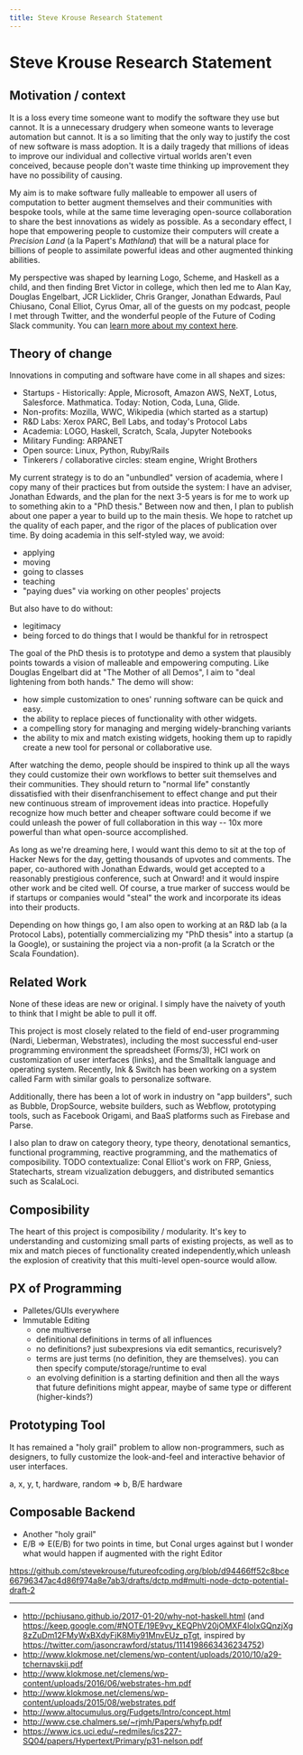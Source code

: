 ```yaml
---
title: Steve Krouse Research Statement
---
```


# Steve Krouse Research Statement

## Motivation / context

It is a loss every time someone want to modify the software they use but cannot. It is a unnecessary drudgery when someone wants to leverage automation but cannot. It is a so limiting that the only way to justify the cost of new software is mass adoption. It is a daily tragedy that millions of ideas to improve our individual and collective virtual worlds aren't even conceived, because people don't waste time thinking up improvement they have no possibility of causing.

My aim is to make software fully malleable to empower all users of computation to better augment themselves and their communities with bespoke tools, while at the same time leveraging open-source collaboration to share the best innovations as widely as possible. As a secondary effect, I hope that empowering people to customize their computers will create a _Precision Land_ (a la Papert's _Mathland_) that will be a natural place for billions of people to assimilate powerful ideas and other augmented thinking abilities.

My perspective was shaped by learning Logo, Scheme, and Haskell as a child, and then finding Bret Victor in college, which then led me to Alan Kay, Douglas Engelbart, JCR Licklider, Chris Granger, Jonathan Edwards, Paul Chiusano, Conal Elliot, Cyrus Omar, all of the guests on my podcast, people I met through Twitter, and the wonderful people of the Future of Coding Slack community. You can [learn more about my context here](https://futureofcoding.org/about#me).

## Theory of change

Innovations in computing and software have come in all shapes and sizes:

* Startups - Historically: Apple, Microsoft, Amazon AWS, NeXT, Lotus, Salesforce. Mathmatica. Today: Notion, Coda, Luna, Glide.
* Non-profits: Mozilla, WWC, Wikipedia (which started as a startup)
* R&D Labs: Xerox PARC, Bell Labs, and today's Protocol Labs
* Academia: LOGO, Haskell, Scratch, Scala, Jupyter Notebooks
* Military Funding: ARPANET
* Open source: Linux, Python, Ruby/Rails
* Tinkerers / collaborative circles: steam engine, Wright Brothers

My current strategy is to do an "unbundled" version of academia, where I copy many of their practices but from outside the system: I have an adviser, Jonathan Edwards, and the plan for the next 3-5 years is for me to work up to something akin to a "PhD thesis." Between now and then, I plan to publish about one paper a year to build up to the main thesis. We hope to ratchet up the quality of each paper, and the rigor of the places of publication over time. By doing academia in this self-styled way, we avoid:

* applying
* moving
* going to classes
* teaching
* "paying dues" via working on other peoples' projects

But also have to do without:

* legitimacy
* being forced to do things that I would be thankful for in retrospect

The goal of the PhD thesis is to prototype and demo a system that plausibly points towards a vision of malleable and empowering computing. Like Douglas Engelbart did at "The Mother of all Demos", I aim to "deal lightening from both hands." The demo will show:

* how simple customization to ones' running software can be quick and easy.
* the ability to replace pieces of functionality with other widgets.
* a compelling story for managing and merging widely-branching variants 
*  the ability to mix and match existing widgets, hooking them up to rapidly create a new tool for personal or collaborative use.

After watching the demo, people should be inspired to think up all the ways they could customize their own workflows to better suit themselves and their communities. They should return to "normal life" constantly dissatisfied with their disenfranchisement to effect change and put their new continuous stream of improvement ideas into practice. Hopefully recognize how much better and cheaper software could become if we could unleash the power of full collaboration in this way -- 10x more powerful than what open-source accomplished.

As long as we're dreaming here, I would want this demo to sit at the top of Hacker News for the day, getting thousands of upvotes and comments. The paper, co-authored with Jonathan Edwards, would get accepted to a reasonably prestigious conference, such at Onward! and it would inspire other work and be cited well. Of course, a true marker of success would be if startups or companies would "steal" the work and incorporate its ideas into their products.

Depending on how things go, I am also open to working at an R&D lab (a la Protocol Labs), potentially commercializing my "PhD thesis" into a startup (a la Google), or sustaining the project via a non-profit (a la Scratch or the Scala Foundation).

## Related Work

None of these ideas are new or original. I simply have the naivety of youth to think that I might be able to pull it off. 

This project is most closely related to the field of end-user programming (Nardi, Lieberman, Webstrates), including the most successful end-user programming environment the spreadsheet (Forms/3),  HCI work on customization of user interfaces (links), and the Smalltalk language and operating system. Recently, Ink & Switch has been working on a system called Farm with similar goals to personalize software.

Additionally, there has been a lot of work in industry on "app builders", such as Bubble, DropSource, website builders, such as Webflow, prototyping tools, such as Facebook Origami, and BaaS platforms such as Firebase and Parse.

I also plan to draw on category theory, type theory, denotational semantics, functional programming, reactive programming, and the mathematics of composibility. TODO contextualize: Conal Elliot's work on FRP, Gniess, Statecharts, stream vizualization debuggers, and distributed semantics such as ScalaLoci.

## Composibility

The heart of this project is composibility / modularity. It's key to understanding and customizing small parts of existing projects, as well as to mix and match pieces of functionality created independently,which unleash the explosion of creativity that this multi-level open-source would allow.



## PX of Programming

* Palletes/GUIs everywhere
* Immutable Editing
	- one multiverse
	- definitional definitions in terms of all influences
	- no definitions? just subexpresions via edit semantics, recurisvely?
	- terms are just terms (no definition, they are themselves). you can then specify compute/storage/runtime to eval
	- an evolving definition is a starting definition and then all the ways that future definitions might appear, maybe of same type or different (higher-kinds?)

## Prototyping Tool

It has remained a "holy grail" problem to allow non-programmers, such as designers, to fully customize the look-and-feel and interactive behavior of user interfaces.

a, x, y, t, hardware, random => b, B/E hardware

## Composable Backend

* Another "holy grail"
* E/B => E(E/B) for two points in time, but Conal urges against but I wonder what would happen if augmented with the right Editor

https://github.com/stevekrouse/futureofcoding.org/blob/d94466ff52c8bce66796347ac4d86f974a8e7ab3/drafts/dctp.md#multi-node-dctp-potential-draft-2


---

* http://pchiusano.github.io/2017-01-20/why-not-haskell.html (and https://keep.google.com/#NOTE/19E9vy_KEQPhV20jOMXF4loIxGQnzjXg8zZuDm12FMyWxBXdyFjK8Miy91MnvEUz_pTgt, inspired by https://twitter.com/jasoncrawford/status/1114198663436234752)
* http://www.klokmose.net/clemens/wp-content/uploads/2010/10/a29-tchernavskij.pdf
* http://www.klokmose.net/clemens/wp-content/uploads/2016/06/webstrates-hm.pdf
* http://www.klokmose.net/clemens/wp-content/uploads/2015/08/webstrates.pdf
* http://www.altocumulus.org/Fudgets/Intro/concept.html
* http://www.cse.chalmers.se/~rjmh/Papers/whyfp.pdf
* https://www.ics.uci.edu/~redmiles/ics227-SQ04/papers/Hypertext/Primary/p31-nelson.pdf